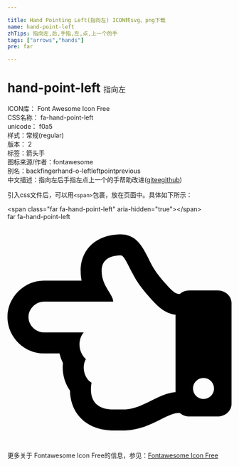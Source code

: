 ```yaml
---

title: Hand Pointing Left(指向左) ICON转svg、png下载
name: hand-point-left
zhTips: 指向左,后,手指,左,点,上一个的手
tags: ["arrows","hands"]
pre: far

---
```


# hand-point-left  <small style="font-size: 60%;font-weight: 100">指向左</small>


<div class="detail-page">
<p>
<span>
ICON库：
<span class="badge-secondary badge">Font Awesome Icon Free</span> 
</span>
<br/>
<span>
CSS名称：
<span class="badge-secondary badge">fa-hand-point-left</span> 
</span>
<br/>
<span>
unicode：
<span class="badge-secondary badge">f0a5</span> 
<copy-btn content='f0a5' btn-title=""></copy-btn>
<copy-btn :content='String.fromCodePoint(parseInt("f0a5", 16))' btn-title="复制U"></copy-btn>
</span><br/><span>样式：<span class="badge-light badge">常规(regular)</span></span>
<br/>
<span>
版本：
<span class="badge-secondary badge">2</span> 
</span><br/><span>标签：<span class="badge-light badge"><router-link to="/tags/arrows.html">箭头</router-link></span><span class="badge-light badge"><router-link to="/tags/hands.html">手</router-link></span></span>
<br/>
<span>图标来源/作者：<span class="badge-light badge">fontawesome</span></span> 
<br/>
<span>别名：<span class="badge-light badge">back</span><span class="badge-light badge">finger</span><span class="badge-light badge">hand-o-left</span><span class="badge-light badge">left</span><span class="badge-light badge">point</span><span class="badge-light badge">previous</span></span><br/><span class="zh-detail">中文描述：<span class="badge-primary badge">指向左</span><span class="badge-primary badge">后</span><span class="badge-primary badge">手指</span><span class="badge-primary badge">左</span><span class="badge-primary badge">点</span><span class="badge-primary badge">上一个的手</span><span class="help-link"><span>帮助改进</span>(<a href="https://gitee.com/liuwave/icon-helper/edit/master/json/fontawesome/regular/hand-point-left.json" target="_blank" rel="noopener noreferrer">gitee</a><a href="https://github.com/liuwave/icon-helper/edit/master/json/fontawesome/regular/hand-point-left.json" target="_blank" rel="noopener noreferrer">github</a></span>)</span><br/>
</p>
</div>
<div class="alert alert-dark">
  <i class="far fa-hand-point-left fa-xs"></i>
  <i class="far fa-hand-point-left fa-sm"></i>
  <i class="far fa-hand-point-left fa-lg"></i>
  <i class="far fa-hand-point-left fa-2x"></i>
  <i class="far fa-hand-point-left fa-3x"></i>
  <i class="far fa-hand-point-left fa-5x"></i>
  <i class="far fa-hand-point-left fa-7x"></i>
</div>
<div>
  <p>引入css文件后，可以用<code>&lt;span&gt;</code>包裹，放在页面中。具体如下所示：    
  </p>
  <div class="alert alert-primary" style="font-size: 14px">
    &lt;span class="far fa-hand-point-left" aria-hidden="true"&gt;&lt;/span&gt;
    <copy-btn content='<span class="far fa-hand-point-left" aria-hidden="true"></span>'></copy-btn>
  </div>
  <div class="alert alert-secondary">
    <i class="far fa-hand-point-left"
    style="font-size: 24px"
    aria-hidden="true"></i> far fa-hand-point-left
    <copy-btn content="far fa-hand-point-left" btn-title="复制图标名称"></copy-btn>
  </div>
</div>
<div id="svg" class="svg-wrap">
<svg xmlns="http://www.w3.org/2000/svg" viewBox="0 0 512 512"><path d="M0 220.8C0 266.416 37.765 304 83.2 304h35.647a93.148 93.148 0 0 0 7.929 22.064c-2.507 22.006 3.503 44.978 15.985 62.791C143.9 441.342 180.159 480 242.701 480H264c60.063 0 98.512-40 127.2-40h2.679c5.747 4.952 13.536 8 22.12 8h64c17.673 0 32-12.894 32-28.8V188.8c0-15.906-14.327-28.8-32-28.8h-64c-8.584 0-16.373 3.048-22.12 8H391.2c-6.964 0-14.862-6.193-30.183-23.668l-.129-.148-.131-.146c-8.856-9.937-18.116-20.841-25.851-33.253C316.202 80.537 304.514 32 259.2 32c-56.928 0-92 35.286-92 83.2 0 8.026.814 15.489 2.176 22.4H83.2C38.101 137.6 0 175.701 0 220.8zm48 0c0-18.7 16.775-35.2 35.2-35.2h158.4c0-17.325-26.4-35.2-26.4-70.4 0-26.4 20.625-35.2 44-35.2 8.794 0 20.445 32.712 34.926 56.1 9.074 14.575 19.524 27.225 30.799 39.875 16.109 18.374 33.836 36.633 59.075 39.596v176.752C341.21 396.087 309.491 432 264 432h-21.299c-40.524 0-57.124-22.197-50.601-61.325-14.612-8.001-24.151-33.979-12.925-53.625-19.365-18.225-17.787-46.381-4.95-61.05H83.2C64.225 256 48 239.775 48 220.8zM448 360c13.255 0 24 10.745 24 24s-10.745 24-24 24-24-10.745-24-24 10.745-24 24-24z"/></svg>
</div>
<detail full-name='fa-hand-point-left'></detail>
    
<div><p>更多关于  Fontawesome Icon Free的信息，参见：<a target="_blank" href="https://iconhelper.cn/fontawesome.html">Fontawesome Icon Free</a>
</p></div>
